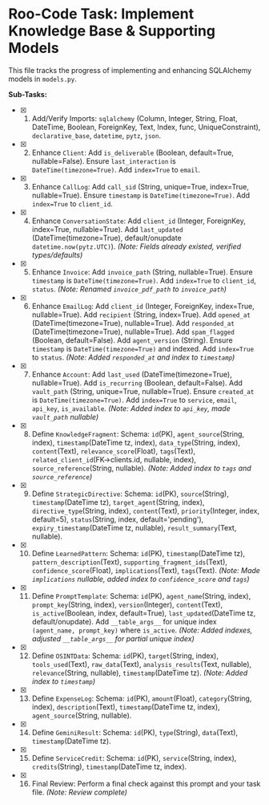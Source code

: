 # Roo-Code Task: Implement Knowledge Base & Supporting Models

This file tracks the progress of implementing and enhancing SQLAlchemy models in `models.py`.

**Sub-Tasks:**

*   [x] 1. Add/Verify Imports: `sqlalchemy` (Column, Integer, String, Float, DateTime, Boolean, ForeignKey, Text, Index, func, UniqueConstraint), `declarative_base`, `datetime`, `pytz`, `json`.
*   [x] 2. Enhance `Client`: Add `is_deliverable` (Boolean, default=True, nullable=False). Ensure `last_interaction` is `DateTime(timezone=True)`. Add `index=True` to `email`.
*   [x] 3. Enhance `CallLog`: Add `call_sid` (String, unique=True, index=True, nullable=True). Ensure `timestamp` is `DateTime(timezone=True)`. Add `index=True` to `client_id`.
*   [x] 4. Enhance `ConversationState`: Add `client_id` (Integer, ForeignKey, index=True, nullable=True). Add `last_updated` (DateTime(timezone=True), default/onupdate `datetime.now(pytz.UTC)`). *(Note: Fields already existed, verified types/defaults)*
*   [x] 5. Enhance `Invoice`: Add `invoice_path` (String, nullable=True). Ensure `timestamp` is `DateTime(timezone=True)`. Add `index=True` to `client_id`, `status`. *(Note: Renamed `invoice_pdf_path` to `invoice_path`)*
*   [x] 6. Enhance `EmailLog`: Add `client_id` (Integer, ForeignKey, index=True, nullable=True). Add `recipient` (String, index=True). Add `opened_at` (DateTime(timezone=True), nullable=True). Add `responded_at` (DateTime(timezone=True), nullable=True). Add `spam_flagged` (Boolean, default=False). Add `agent_version` (String). Ensure `timestamp` is `DateTime(timezone=True)` and indexed. Add `index=True` to `status`. *(Note: Added `responded_at` and index to `timestamp`)*
*   [x] 7. Enhance `Account`: Add `last_used` (DateTime(timezone=True), nullable=True). Add `is_recurring` (Boolean, default=False). Add `vault_path` (String, unique=True, nullable=True). Ensure `created_at` is `DateTime(timezone=True)`. Add `index=True` to `service`, `email`, `api_key`, `is_available`. *(Note: Added index to `api_key`, made `vault_path` nullable)*
*   [x] 8. Define `KnowledgeFragment`: Schema: `id`(PK), `agent_source`(String, index), `timestamp`(DateTime tz, index), `data_type`(String, index), `content`(Text), `relevance_score`(Float), `tags`(Text), `related_client_id`(FK->clients.id, nullable, index), `source_reference`(String, nullable). *(Note: Added index to `tags` and `source_reference`)*
*   [x] 9. Define `StrategicDirective`: Schema: `id`(PK), `source`(String), `timestamp`(DateTime tz), `target_agent`(String, index), `directive_type`(String, index), `content`(Text), `priority`(Integer, index, default=5), `status`(String, index, default='pending'), `expiry_timestamp`(DateTime tz, nullable), `result_summary`(Text, nullable).
*   [x] 10. Define `LearnedPattern`: Schema: `id`(PK), `timestamp`(DateTime tz), `pattern_description`(Text), `supporting_fragment_ids`(Text), `confidence_score`(Float), `implications`(Text), `tags`(Text). *(Note: Made `implications` nullable, added index to `confidence_score` and `tags`)*
*   [x] 11. Define `PromptTemplate`: Schema: `id`(PK), `agent_name`(String, index), `prompt_key`(String, index), `version`(Integer), `content`(Text), `is_active`(Boolean, index, default=True), `last_updated`(DateTime tz, default/onupdate). Add `__table_args__` for unique index `(agent_name, prompt_key)` where `is_active`. *(Note: Added indexes, adjusted `__table_args__` for partial unique index)*
*   [x] 12. Define `OSINTData`: Schema: `id`(PK), `target`(String, index), `tools_used`(Text), `raw_data`(Text), `analysis_results`(Text, nullable), `relevance`(String, nullable), `timestamp`(DateTime tz). *(Note: Added index to `timestamp`)*
*   [x] 13. Define `ExpenseLog`: Schema: `id`(PK), `amount`(Float), `category`(String, index), `description`(Text), `timestamp`(DateTime tz, index), `agent_source`(String, nullable).
*   [x] 14. Define `GeminiResult`: Schema: `id`(PK), `type`(String), `data`(Text), `timestamp`(DateTime tz).
*   [x] 15. Define `ServiceCredit`: Schema: `id`(PK), `service`(String, index), `credits`(String), `timestamp`(DateTime tz, index).
*   [x] 16. Final Review: Perform a final check against this prompt and your task file. *(Note: Review complete)*